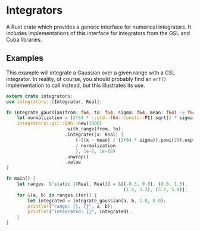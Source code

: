 # Integrators
A Rust crate which provides a generic interface for numerical integrators. It includes implementations of this interface for integrators from the GSL and Cuba libraries.


## Examples

This example will integrate a Gaussian over a given range with a GSL integrator. In reality, of course, you should probably find an `erf()` implementation to call instead, but this illustrates its use.

```rust
extern crate integrators;
use integrators::{Integrator, Real};

fn integrate_gaussian(from: f64, to: f64, sigma: f64, mean: f64) -> f64 {
    let normalization = (2f64 * ::std::f64::consts::PI).sqrt() * sigma;
    integrators::gsl::QAG::new(1000)
                      .with_range(from, to)
                      .integrate(|x: Real| {
                          (-((x - mean) / (2f64 * sigma)).powi(2)).exp()
                          / normalization
                          }, 1e-6, 1e-18)
                      .unwrap()
                      .value
}

fn main() {
    let ranges: &'static [(Real, Real)] = &[(-0.3, 0.0), (0.0, 1.5),
                                            (1.5, 3.2), (3.2, 5.9)];
    for &(a, b) in ranges.iter() {
        let integrated = integrate_gaussian(a, b, 1.0, 0.0);
        println!("range: {}, {}", a, b);
        println!("integrated: {}", integrated);
    }
}
```

